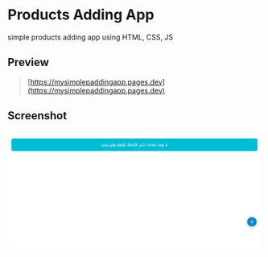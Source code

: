 # Products Adding App

simple products adding app using HTML, CSS, JS

## Preview

> [https://mysimplepaddingapp.pages.dev](https://mysimplepaddingapp.pages.dev)

## Screenshot

![Screenshot](./assets/img/og.png)
